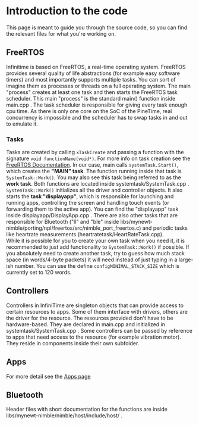 # Introduction to the code
This page is meant to guide you through the source code, so you can find the relevant files for what you're working on.

## FreeRTOS
Infinitime is based on FreeRTOS, a real-time operating system. FreeRTOS provides several quality of life abstractions (for example easy software timers) and most importantly supports multiple tasks. You can sort of imagine them as processes or threads on a full operating system. The main "process" creates at least one task and then starts the FreeRTOS task scheduler. This main "process" is the standard main() function inside main.cpp . The task scheduler is responsible for giving every task enough cpu time. As there is only one core on the SoC of the PineTime, real concurrency is impossible and the scheduler has to swap tasks in and out to emulate it.

### Tasks
Tasks are created by calling `xTaskCreate` and passing a function with the signature `void functionName(void*)`. For more info on task creation see the [FreeRTOS Documentation](https://www.freertos.org/a00125.html).
In our case, main calls `systemTask.Start()`, which creates the **"MAIN" task**. The function running inside that task is `SystemTask::Work()`. You may also see this task being referred to as the **work task**. Both functions are located inside systemtask/SystemTask.cpp . `SystemTask::Work()` initializes all the driver and controller objects. It also starts the **task "displayapp"**, which is responsible for launching and running apps, controlling the screen and handling touch events (or forwarding them to the active app). You can find the "displayapp" task inside displayapp/DisplayApp.cpp .
There are also other tasks that are responsible for Bluetooth ("ll" and "ble" inside libs/mynewt-nimble/porting/npl/freertos/src/nimble_port_freertos.c) and periodic tasks like heartrate measurements (heartratetask/HeartRateTask.cpp). <br>
While it is possible for you to create your own task when you need it, it is recommended to just add functionality to `SystemTask::Work()` if possible. If you absolutely need to create another task, try to guess how much stack space (in words/4-byte packets) it will need instead of just typing in a large-ish number. You can use the define `configMINIMAL_STACK_SIZE` which is currently set to 120 words.

## Controllers
Controllers in InfiniTime are singleton objects that can provide access to certain resources to apps. Some of them interface with drivers, others are the driver for the resource. The resources provided don't have to be hardware-based. They are declared in main.cpp and initialized in systemtask/SystemTask.cpp . Some controllers can be passed by reference to apps that need access to the resource (for example vibration motor).
They reside in components inside their own subfolder.

## Apps
For more detail see the [Apps page](./Apps.md)

## Bluetooth
Header files with short documentation for the functions are inside libs/mynewt-nimble/nimble/host/include/host/ .
